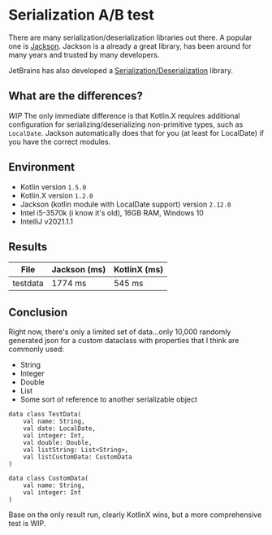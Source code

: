 # Serialization A/B test

There are many serialization/deserialization libraries out there. A popular one is [Jackson](https://github.com/FasterXML/jackson).
Jackson is a already a great library, has been around for many years and trusted by many developers. 

JetBrains has also developed a [Serialization/Deserialization](https://github.com/Kotlin/kotlinx.serialization) library.

## What are the differences?
_WIP_
The only immediate difference is that Kotlin.X requires additional configuration for serializing/deserializing non-primitive types,
such as `LocalDate`. Jackson automatically does that for you (at least for LocalDate) if you have the correct modules. 

## Environment

* Kotlin version `1.5.0`
* Kotlin.X version `1.2.0`
* Jackson (kotlin module with LocalDate support) version `2.12.0`
* Intel i5-3570k (i know it's old), 16GB RAM, Windows 10
* IntelliJ v2021.1.1

## Results

File | Jackson (ms) | KotlinX (ms)
----|---------------|-----------
testdata|1774 ms|545 ms

## Conclusion

Right now, there's only a limited set of data...only 10,000 randomly generated json for a custom dataclass with properties that I think
are commonly used: 

* String
* Integer
* Double
* List
* Some sort of reference to another serializable object

```
data class TestData(
    val name: String,
    val date: LocalDate,
    val integer: Int,
    val double: Double,
    val listString: List<String>,
    val listCustomData: CustomData
)

data class CustomData(
    val name: String,
    val integer: Int
)
```

Base on the only result run, clearly KotlinX wins, but a more comprehensive test is WIP.
